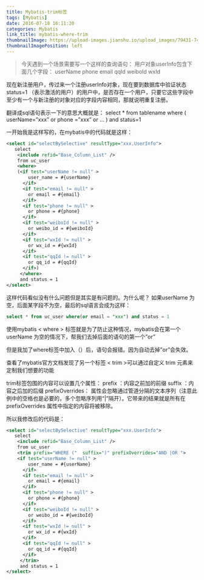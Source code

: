 ```yaml
---
title: Mybatis-trim标签
tags: [Mybatis]
date: 2016-07-18 16:11:20
categories: Mybatis
link_title: mybatis-where-trim
thumbnailImage: https://upload-images.jianshu.io/upload_images/79431-74576230a7ae676d.jpg?imageMogr2/auto-orient/strip%7CimageView2/2/w/414/format/webp
thumbnailImagePosition: left
---
```

<!-- toc -->
<!-- more -->
> 今天遇到一个场景需要写一个这样的查询语句：
用户对象userInfo包含下面几个字段： 
userName phone email qqId weiboId wxId

现在新注册用户，传过来一个注册userInfo对象，现在要到数据库中验证状态status=1 （表示激活的用户）的用户中，是否存在一个用户，只要它这些字段中至少有一个与新注册的对象对应的字段内容相同，那就说明重复注册。

翻译成sql语句表示一下的意思大概就是： 
select * from tablename where 
( 
userName=”xxx” 
or phone =”xxx” 
or … 
) 
and status=1

一开始我是这样写的，在mybatis中的代码就是这样：
```xml
<select id="selectBySelective" resultType="xxx.UserInfo">
   select 
    <include refid="Base_Column_List" />
    from uc_user 
    <where>
    (<if test="userName != null" >
        user_name = #{userName}
      </if>
      <if test="email != null" >
        or email = #{email}
      </if>
      <if test="phone != null" >
        or phone = #{phone}
      </if>
      <if test="weiboId != null" >
        or weibo_id = #{weiboId}
      </if>
      <if test="wxId != null" >
        or wx_id = #{wxId}
      </if>
      <if test="qqId != null" >
        or qq_id = #{qqId}
      </if>)
     </where>
     and status = 1
</select>
```
这样代码看似没有什么问题但是其实是有问题的。为什么呢？ 
如果userName 为空，后面某字段不为空，最后的sql语言会成为这样：
```sql
select * from uc_user where(or email = "xxx") and status = 1
```
使用mybatis < where > 标签就是为了防止这种情况，mybatis会在第一个 
userName 为空的情况下，帮我们去掉后面的语句的第一个”or”

但是我加了where标签中加入（）后，语句会报错。因为自动去掉”or”会失效。

查看了mybatis官方文档发现了另一个标签 < trim >可以通过自定义 trim 元素来定制我们想要的功能

trim标签包围的内容可以设置几个属性： 
prefix ：内容之前加的前缀 
suffix ：内容之后加的后缀 
prefixOverrides： 属性会忽略通过管道分隔的文本序列（注意此例中的空格也是必要的，多个忽略序列用“|”隔开）。它带来的结果就是所有在 prefixOverrides 属性中指定的内容将被移除。

所以我修改后的代码是：
```xml
<select id="selectBySelective" resultType="xxx.UserInfo">
   select 
    <include refid="Base_Column_List" />
    from uc_user 
    <trim prefix="WHERE ("  suffix=")" prefixOverrides="AND |OR "> 
    <if test="userName != null" >
        user_name = #{userName}
      </if>
      <if test="email != null" >
        or email = #{email}
      </if>
      <if test="phone != null" >
        or phone = #{phone}
      </if>
      <if test="weiboId != null" >
        or weibo_id = #{weiboId}
      </if>
      <if test="wxId != null" >
        or wx_id = #{wxId}
      </if>
      <if test="qqId != null" >
        or qq_id = #{qqId}
      </if>  
     </trim>
     and status = 1
</select>
```
